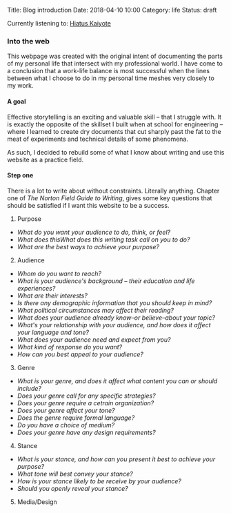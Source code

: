 Title: Blog introduction
Date: 2018-04-10 10:00
Category: life
Status: draft

Currently listening to: [Hiatus Kaiyote](https://open.spotify.com/album/3qzmmmRmVBiOuMvrerfW4z?si=QZHBDQvbREyRLEg28U5Z6g)
### Into the web

This webpage was created with the original intent of documenting the parts of
my personal life that intersect with my professional world.  I have come to a conclusion
that a work-life balance is most successful when the lines between what I choose
to do in my personal time meshes very closely to my work.

#### A goal

Effective storytelling is an exciting and valuable skill – that I struggle with.
It is exactly the opposite of the skillset I built when at school for engineering –
where I learned to create dry documents that cut sharply past the fat to the meat
of experiments and technical details of some phenomena.

As such, I decided to rebuild some of what I know about writing and use this website 
as a practice field.

#### Step one
There is a lot to write about without constraints.  Literally anything.  Chapter
one of *The Norton Field Guide to Writing*, gives some key questions that should be 
satisfied if I want this website to be a success.

1. Purpose
- *What do you want your audience to do, think, or feel?*
- *What does thisWhat does this writing task call on you to do?*
- *What are the best ways to achieve your purpose?*
2. Audience
- *Whom do you want to reach?*
- *What is your audience's background – their education and life experiences?*
- *What are their interests?*
- *Is there any demographic information that you should keep in mind?*
- *What political circumstances may affect their reading?*
- *What does your audience already know–or believe–about your topic?*
- *What's your relationship with your audience, and how does it affect your language and tone?*
- *What does your audience need and expect from you?*
- *What kind of response do you want?*
- *How can you best appeal to your audience?*

3. Genre
- *What is your genre, and does it affect what content you can or should include?*
- *Does your genre call for any specific strategies?*
- *Does your genre require a cetrain organization?*
- *Does your genre affect your tone?*
- *Does the genre require formal language?*
- *Do you have a choice of medium?*
- *Does your genre have any design requirements?*

4. Stance
- *What is your stance, and how can you present it best to achieve your purpose?*
- *What tone will best convey your stance?*
- *How is your stance likely to be receive by your audience?*
- *Should you openly reveal your stance?*

5. Media/Design
 

